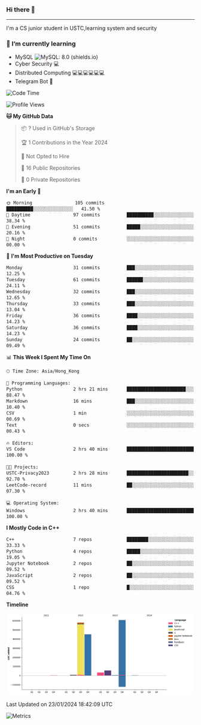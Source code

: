 ### Hi there 👋

<!--
**aozaki-touko/aozaki-touko** is a ✨ _special_ ✨ repository because its `README.md` (this file) appears on your GitHub profile.

Here are some ideas to get you started:

-  ...
- 🌱 I’m currently learning ...
- 👯 I’m looking to collaborate on ...
- 🤔 I’m looking for help with ...
- 💬 Ask me about ...
- 📫 How to reach me: ...
- 😄 Pronouns: ...
- ⚡ Fun fact: ...
-->

---

I'm a CS junior student in USTC,learning system and security



### 🌱 I’m currently learning

- MySQL ![MySQL: 8.0 (shields.io)](https://img.shields.io/badge/MySQL-8.0-blue)
- Cyber Security :computer:
- Distributed Computing :computer::computer::computer::computer::computer::computer:
- Telegram Bot :robot:



<!--START_SECTION:waka-->
![Code Time](http://img.shields.io/badge/Code%20Time-258%20hrs-blue)

![Profile Views](http://img.shields.io/badge/Profile%20Views-0-blue)

**🐱 My GitHub Data** 

> 📦 ? Used in GitHub's Storage 
 > 
> 🏆 1 Contributions in the Year 2024
 > 
> 🚫 Not Opted to Hire
 > 
> 📜 16 Public Repositories 
 > 
> 🔑 0 Private Repositories 
 > 
**I'm an Early 🐤** 

```text
🌞 Morning                105 commits         ██████████░░░░░░░░░░░░░░░   41.50 % 
🌆 Daytime                97 commits          ██████████░░░░░░░░░░░░░░░   38.34 % 
🌃 Evening                51 commits          █████░░░░░░░░░░░░░░░░░░░░   20.16 % 
🌙 Night                  0 commits           ░░░░░░░░░░░░░░░░░░░░░░░░░   00.00 % 
```
📅 **I'm Most Productive on Tuesday** 

```text
Monday                   31 commits          ███░░░░░░░░░░░░░░░░░░░░░░   12.25 % 
Tuesday                  61 commits          ██████░░░░░░░░░░░░░░░░░░░   24.11 % 
Wednesday                32 commits          ███░░░░░░░░░░░░░░░░░░░░░░   12.65 % 
Thursday                 33 commits          ███░░░░░░░░░░░░░░░░░░░░░░   13.04 % 
Friday                   36 commits          ████░░░░░░░░░░░░░░░░░░░░░   14.23 % 
Saturday                 36 commits          ████░░░░░░░░░░░░░░░░░░░░░   14.23 % 
Sunday                   24 commits          ██░░░░░░░░░░░░░░░░░░░░░░░   09.49 % 
```


📊 **This Week I Spent My Time On** 

```text
🕑︎ Time Zone: Asia/Hong_Kong

💬 Programming Languages: 
Python                   2 hrs 21 mins       ██████████████████████░░░   88.47 % 
Markdown                 16 mins             ███░░░░░░░░░░░░░░░░░░░░░░   10.40 % 
CSV                      1 min               ░░░░░░░░░░░░░░░░░░░░░░░░░   00.69 % 
Text                     0 secs              ░░░░░░░░░░░░░░░░░░░░░░░░░   00.43 % 

🔥 Editors: 
VS Code                  2 hrs 40 mins       █████████████████████████   100.00 % 

🐱‍💻 Projects: 
USTC-Privacy2023         2 hrs 28 mins       ███████████████████████░░   92.70 % 
LeetCode-record          11 mins             ██░░░░░░░░░░░░░░░░░░░░░░░   07.30 % 

💻 Operating System: 
Windows                  2 hrs 40 mins       █████████████████████████   100.00 % 
```

**I Mostly Code in C++** 

```text
C++                      7 repos             ████████░░░░░░░░░░░░░░░░░   33.33 % 
Python                   4 repos             █████░░░░░░░░░░░░░░░░░░░░   19.05 % 
Jupyter Notebook         2 repos             ██░░░░░░░░░░░░░░░░░░░░░░░   09.52 % 
JavaScript               2 repos             ██░░░░░░░░░░░░░░░░░░░░░░░   09.52 % 
CSS                      1 repo              █░░░░░░░░░░░░░░░░░░░░░░░░   04.76 % 
```



**Timeline**

![Lines of Code chart](https://raw.githubusercontent.com/aozaki-touko/aozaki-touko/main/assets/bar_graph.png)


 Last Updated on 23/01/2024 18:42:09 UTC
<!--END_SECTION:waka-->
![Metrics](https://metrics.lecoq.io/aozaki-touko?template=classic&base.header=0&habits=1&languages=1&fortune=1&base=header%2C%20activity%2C%20community%2C%20repositories%2C%20metadata&base.indepth=false&base.hireable=false&base.skip=false&languages=false&languages.limit=8&languages.threshold=0%25&languages.other=false&languages.colors=github&languages.sections=most-used&languages.indepth=false&languages.analysis.timeout=15&languages.analysis.timeout.repositories=7.5&languages.categories=markup%2C%20programming&languages.recent.categories=markup%2C%20programming&languages.recent.load=300&languages.recent.days=14&habits=false&habits.from=200&habits.days=14&habits.facts=true&habits.charts=false&habits.charts.type=classic&habits.trim=false&habits.languages.limit=8&habits.languages.threshold=0%25&fortune=false&config.timezone=Asia%2FHong_Kong)
